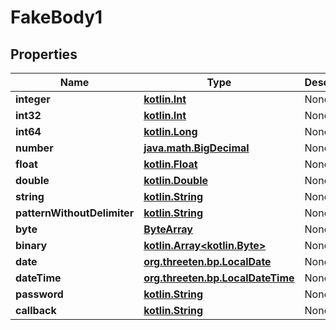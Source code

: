 # FakeBody1

## Properties
Name | Type | Description | Notes
------------ | ------------- | ------------- | -------------
**integer** | [**kotlin.Int**](.md) | None |  [optional]
**int32** | [**kotlin.Int**](.md) | None |  [optional]
**int64** | [**kotlin.Long**](.md) | None |  [optional]
**number** | [**java.math.BigDecimal**](java.math.BigDecimal.md) | None | 
**float** | [**kotlin.Float**](.md) | None |  [optional]
**double** | [**kotlin.Double**](.md) | None | 
**string** | [**kotlin.String**](.md) | None |  [optional]
**patternWithoutDelimiter** | [**kotlin.String**](.md) | None | 
**byte** | [**ByteArray**](ByteArray.md) | None | 
**binary** | [**kotlin.Array&lt;kotlin.Byte&gt;**](kotlin.Array&lt;kotlin.Byte&gt;.md) | None |  [optional]
**date** | [**org.threeten.bp.LocalDate**](org.threeten.bp.LocalDate.md) | None |  [optional]
**dateTime** | [**org.threeten.bp.LocalDateTime**](org.threeten.bp.LocalDateTime.md) | None |  [optional]
**password** | [**kotlin.String**](.md) | None |  [optional]
**callback** | [**kotlin.String**](.md) | None |  [optional]
